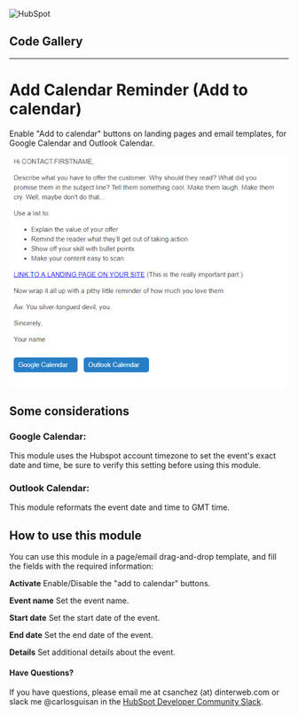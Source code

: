 ![HubSpot](https://cdn2.hubspot.net/hubfs/327485/HubSpot%20Wordmark%20-%20Full%20Color.png "HubSpot")
## Code Gallery

---

# Add Calendar Reminder (Add to calendar)
Enable "Add to calendar" buttons on landing pages and email templates, for Google Calendar and Outlook Calendar.

![Activar](screenshots/screenshot1.png?raw=true "Activar")

## Some considerations
### Google Calendar:
This module uses the Hubspot account timezone to set the event's exact date and time, be sure to verify this setting before using this module.
### Outlook Calendar:
This module reformats the event date and time to GMT time.

## How to use this module
You can use this module in a page/email drag-and-drop template, and fill the fields with the required information:

**Activate**
Enable/Disable the "add to calendar" buttons.

**Event name**
Set the event name.

**Start date**
Set the start date of the event.

**End date**
Set the end date of the event.

**Details**
Set additional details about the event.

#### Have Questions?
If you have questions, please email me at csanchez (at) dinterweb.com or slack me @carlosguisan in the [HubSpot Developer Community Slack](http://bit.ly/hubspot-dev-slack-signup-github "Join the HubSpot Developer Community Slack").